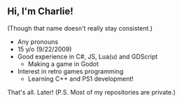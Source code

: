 ## Hi, I'm Charlie!
(Though that name doesn't really stay consistent.)

- Any pronouns
- 15 y/o (9/22/2009)
- Good experience in C#, JS, Lua(u) and GDScript
  - Making a game in Godot
- Interest in retro games programming
  - Learning C++ and PS1 development!
 
That's all. Later!
(P.S. Most of my repositories are private.)

